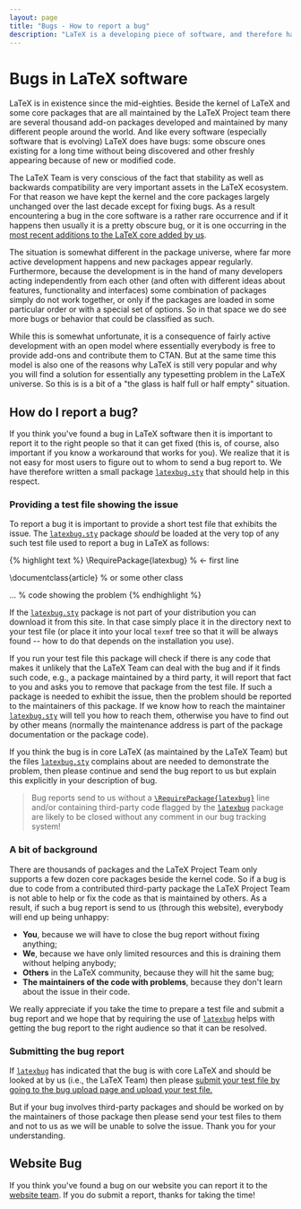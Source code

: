 ```yaml
---
layout: page
title: "Bugs - How to report a bug"
description: "LaTeX is a developing piece of software, and therefore has bugs. Learn how and where to report a bug in LaTeX or in third party packages."
---
```


# Bugs in LaTeX software

LaTeX is in existence since the mid-eighties. Beside the kernel of
LaTeX and some core packages that are all maintained by the LaTeX
Project team there are several thousand add-on packages developed and
maintained by many different people around the world. And like every software
(especially software that is evolving) LaTeX does have bugs: some
obscure ones existing for a long time without being discovered and other freshly appearing
because of new or modified code.

The LaTeX Team is very conscious of the fact that stability as well as
backwards compatibility are very important assets in the LaTeX
ecosystem. For that reason we have kept the kernel and the core
packages largely unchanged over the last decade except for fixing
bugs. As a result encountering a bug in the core software is a rather
rare occurrence and if it happens then usually it is a pretty obscure
bug, or it is one occurring in the [most recent additions to the 
LaTeX core added by us]({{site.baseurl}}/news/).

The situation is somewhat different in the package universe, where far
more active development happens and new packages appear
regularly. Furthermore, because the development is in the hand of many
developers acting independently from each other (and often with different
ideas about features, functionality and interfaces) some combination
of packages simply do not work together, or only if the packages are
loaded in some particular order or with a special set of options. So
in that space we do see more bugs or behavior that could be classified
as such.

While this is somewhat unfortunate, it is a consequence of fairly
active development with an open model where essentially everybody is
free to provide add-ons and contribute them to CTAN. But at the same
time this model is also one of the reasons why LaTeX is still very
popular and why you will find a solution for essentially any
typesetting problem in the LaTeX universe. So this is is a bit of a
"the glass is half full or half empty" situation.


## How do I report a bug?

If you think you've found a bug in LaTeX software then it is important
to report it to the right people so that it can get fixed (this is, of course, also
important if you know a workaround that works for you).
We realize that it is not easy for most users to figure out to whom to
send a bug report to.  We have therefore written a small
package [`latexbug.sty`]({{site.baseurl}}/help/bugs/latexbug.sty) that
should help in this respect.





### Providing a test file showing the issue

To report a bug it is important to provide a short test file that exhibits the issue.
The [`latexbug.sty`]({{site.baseurl}}/help/bugs/latexbug.sty) package _should_ be loaded at the very
top of any such test file used to report a bug in LaTeX as follows:

{% highlight text %}
   \RequirePackage{latexbug}    % <- first line
   
   \documentclass{article}      % or some other class

   ...                          % code showing the problem
{% endhighlight %}

If the [`latexbug.sty`]({{site.baseurl}}/help/bugs/latexbug.sty) package is not part of your distribution you can download it from this site. In that case simply place it in the directory next to your test file (or place it into your local `texmf` tree so that it will be always found -- how to do that depends on the installation you use).

If you run your test file this package will check if there is any code
that makes it unlikely that the LaTeX Team can deal with the bug and
if it finds such code, e.g., a package maintained by a third party, it
will report that fact to you and asks you to remove that package from
the test file. If such a package is needed to exhibit the issue, then the
problem should be reported to the maintainers of this package.  If we
know how to reach the maintainer
[`latexbug.sty`]({{site.baseurl}}/help/bugs/latexbug.sty) will tell
you how to reach them, otherwise you have to find out by other means
(normally the maintenance address is part of the package documentation or the
package code).

If you think the bug is in core LaTeX (as maintained
by the LaTeX Team) but the files
[`latexbug.sty`]({{site.baseurl}}/help/bugs/latexbug.sty) complains
about are needed to demonstrate the problem, then please continue and send
the bug report to us but explain this explicitly in your description of bug.

> Bug reports send to us without a
> [`\RequirePackage{latexbug}`]({{site.baseurl}}/help/bugs/latexbug.sty)
> line and/or containing third-party code flagged by the
> [`latexbug`]({{site.baseurl}}/help/bugs/latexbug.sty) package are
> likely to be closed without any comment in our bug tracking system!


### A bit of background

There are thousands of packages and the LaTeX Project Team only
supports a few dozen core packages beside the kernel code. So if a bug
is due to code from a contributed third-party package the LaTeX
Project Team is not able to help or fix the code as that is maintained
by others.  As a result, if such a bug report is send to us (through
this website), everybody will end up being unhappy:

 - **You**, because we will have to close the bug report without fixing anything;
 - **We**, because we have only limited resources and this is draining them without helping anybody;
 - **Others** in the LaTeX community, because they will hit the same bug;
 - **The maintainers of the code with problems**, because they don't learn about the issue in their code.

We really appreciate if you take the time to prepare a test file and
submit a bug report and we hope that by requiring the use of
[`latexbug`]({{site.baseurl}}/help/bugs/latexbug.sty) helps with
getting the bug report to the right audience so that it can be
resolved.


### Submitting the bug report

If [`latexbug`]({{site.baseurl}}/help/bugs/latexbug.sty) has indicated
that the bug is with core LaTeX and should be looked at by us (i.e.,
the LaTeX Team) then please [submit your test file by going to the bug
upload page and upload your test
file.]({{site.baseurl}}/help/bugs/bugs-upload/)

But if your bug involves third-party packages and should be worked on by
the maintainers of those package then please send your test files to
them and not to us as we will be unable to solve the issue.
Thank you for your understanding.



## Website Bug

If you think you've found a bug on our website you can report it to
the [website team]({{site.baseurl}}/contact/#website-team). If you do
submit a report, thanks for taking the time!
